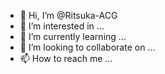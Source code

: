 - 👋 Hi, I’m @Ritsuka-ACG
- 👀 I’m interested in ...
- 🌱 I’m currently learning ...
- 💞️ I’m looking to collaborate on ...
- 📫 How to reach me ...

<!---
Ritsuka-ACG/Ritsuka-ACG is a ✨ special ✨ repository because its `README.md` (this file) appears on your GitHub profile.
You can click the Preview link to take a look at your changes.
--->
